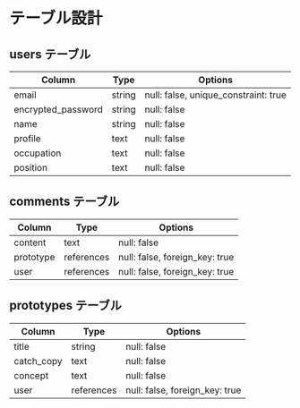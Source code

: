# テーブル設計

## users テーブル

| Column             | Type   | Options                              |
| ------------------ | ------ | -----------                          |
| email              | string | null: false, unique_constraint: true |
| encrypted_password | string | null: false                          |
| name               | string | null: false                          |
| profile            | text   | null: false                          |
| occupation         | text   | null: false                          |
| position           | text   | null: false                          |

## comments テーブル

| Column    | Type       | Options                        |
| ------    | ---------- | ------------------------------ |
| content   | text       | null: false                    |
| prototype | references | null: false, foreign_key: true |
| user      | references | null: false, foreign_key: true |

## prototypes テーブル

| Column     | Type       | Options                        |
| -------    | ---------- | ------------------------------ |
| title      | string     | null: false                    |
| catch_copy | text       | null: false                    |
| concept    | text       | null: false                    |
| user       | references | null: false, foreign_key: true |


